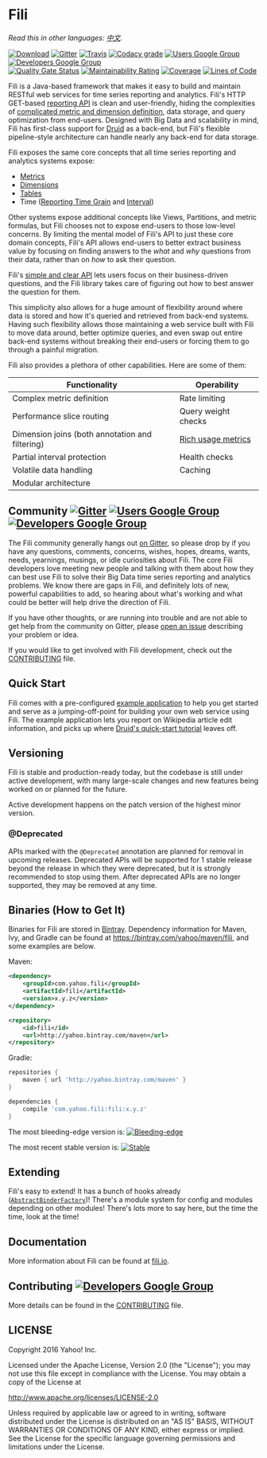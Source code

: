 Fili 
====

*Read this in other languages: [中文](./translations/zh/README-zh.md).*

[![Download](https://api.bintray.com/packages/yahoo/maven/fili/images/download.svg)](https://bintray.com/yahoo/maven/fili/_latestVersion) [![Gitter](https://img.shields.io/gitter/room/yahoo/fili.svg?maxAge=2592000)](https://gitter.im/yahoo/fili) [![Travis](https://img.shields.io/travis/yahoo/fili/master.svg?maxAge=2592000)](https://travis-ci.org/yahoo/fili/builds/) [![Codacy grade](https://img.shields.io/codacy/grade/91fa6c38f25d4ea0ae3569ee70a33e38.svg?maxAge=21600)](https://www.codacy.com/app/Fili/fili/dashboard) [![Users Google Group](https://img.shields.io/badge/google_group-users-blue.svg?maxAge=2592000)](https://groups.google.com/forum/#!forum/fili-users) [![Developers Google Group](https://img.shields.io/badge/google_group-developers-blue.svg?maxAge=2592000)](https://groups.google.com/forum/#!forum/fili-developers)  
[![Quality Gate Status](https://sonarcloud.io/api/project_badges/measure?project=yahoo_fili&metric=alert_status)](https://sonarcloud.io/dashboard?id=yahoo_fili) [![Maintainability Rating](https://sonarcloud.io/api/project_badges/measure?project=yahoo_fili&metric=sqale_rating)](https://sonarcloud.io/dashboard?id=yahoo_fili) [![Coverage](https://sonarcloud.io/api/project_badges/measure?project=yahoo_fili&metric=coverage)](https://sonarcloud.io/dashboard?id=yahoo_fili) [![Lines of Code](https://sonarcloud.io/api/project_badges/measure?project=yahoo_fili&metric=ncloc)](https://sonarcloud.io/dashboard?id=yahoo_fili)

Fili is a Java-based framework that makes it easy to build and maintain RESTful web services for time series reporting 
and analytics. Fili's HTTP GET-based [reporting API](docs/end-user-api.md) is clean and user-friendly, hiding the 
complexities of [complicated metric and dimension definition](docs/configuring-metrics.md), data storage, and query 
optimization from end-users. Designed with Big Data and scalability in mind, Fili has first-class support for
[Druid](http://druid.io) as a back-end, but Fili's flexible pipeline-style architecture can handle nearly any back-end
for data storage.

Fili exposes the same core concepts that all time series reporting and analytics systems expose:

- [Metrics](docs/end-user-api.md#metrics)
- [Dimensions](docs/end-user-api.md#dimensions)
- [Tables](docs/end-user-api.md#tables)
- Time ([Reporting Time Grain](docs/end-user-api.md#time-grain) and [Interval](docs/end-user-api.md#interval))

Other systems expose additional concepts like Views, Partitions, and metric formulas, but Fili chooses not to expose
end-users to those low-level concerns. By limiting the mental model of Fili's API to just these core domain concepts, 
Fili's API allows end-users to better extract business value by focusing on finding answers to the _what_ and _why_ 
questions from their data, rather than on _how_ to ask their question. 

Fili's [simple and clear API](docs/end-user-api.md) lets users focus on their business-driven questions, and the Fili
library takes care of figuring out how to best answer the question for them. 

This simplicity also allows for a huge amount of flexibility around where data is stored and how it's queried and 
retrieved from back-end systems. Having such flexibility allows those maintaining a web service built with Fili to move
data around, better optimize queries, and even swap out entire back-end systems without breaking their end-users or 
forcing them to go through a painful migration.

Fili also provides a plethora of other capabilities. Here are some of them:

| Functionality                                   | Operability                                        |
|-------------------------------------------------|----------------------------------------------------|
| Complex metric definition                       | Rate limiting                                      |
| Performance slice routing                       | Query weight checks                                | 
| Dimension joins (both annotation and filtering) | [Rich usage metrics](monitoring-and-operations.md) |
| Partial interval protection                     | Health checks                                      |
| Volatile data handling                          | Caching                                            |
| Modular architecture                            |                                                    |


Community [![Gitter](https://img.shields.io/gitter/room/yahoo/fili.svg?maxAge=2592000)](https://gitter.im/yahoo/fili) [![Users Google Group](https://img.shields.io/badge/google_group-users-blue.svg?maxAge=2592000)](https://groups.google.com/forum/#!forum/fili-users) [![Developers Google Group](https://img.shields.io/badge/google_group-developers-blue.svg?maxAge=2592000)](https://groups.google.com/forum/#!forum/fili-developers)
----------------------------------------------------------------------------------------------------------------------------------------------------------------------------------------------------------------------------------------------------------------------------------------------------------------------------------------------------------------------------------------------------------------------------------------------

The Fili community generally hangs out [on Gitter](https://gitter.im/yahoo/fili), so please drop by if you have any 
questions, comments, concerns, wishes, hopes, dreams, wants, needs, yearnings, musings, or idle curiosities about Fili.
The core Fili developers love meeting new people and talking with them about how they can best use Fili to solve their
Big Data time series reporting and analytics problems. We know there are gaps in Fili, and definitely lots of new, 
powerful capabilities to add, so hearing about what's working and what could be better will help drive the direction of
Fili.

If you have other thoughts, or are running into trouble and are not able to get help from the community on Gitter,
please [open an issue](https://github.com/yahoo/fili/issues) describing your problem or idea. 

If you would like to get involved with Fili development, check out the [CONTRIBUTING](CONTRIBUTING.md) file.


Quick Start
-----------

Fili comes with a pre-configured [example application](fili-wikipedia-example) to help you get started and serve as a 
jumping-off-point for building your own web service using Fili. The example application lets you report on Wikipedia
article edit information, and picks up where [Druid's quick-start tutorial](http://druid.io/docs/0.9.1.1/tutorials/quickstart.html)
leaves off.   


Versioning
----------

Fili is stable and production-ready today, but the codebase is still under active development, with many large-scale
changes and new features being worked on or planned for the future. 
 
Active development happens on the patch version of the highest minor version. 

### @Deprecated

APIs marked with the `@Deprecated` annotation are planned for removal in upcoming releases. Deprecated APIs will be 
supported for 1 stable release beyond the release in which they were deprecated, but it is strongly recommended to stop 
using them. After deprecated APIs are no longer supported, they may be removed at any time.


Binaries (How to Get It)
------------------------

Binaries for Fili are stored in [Bintray](https://bintray.com/yahoo/maven/fili). Dependency information for Maven, Ivy,
and Gradle can be found at https://bintray.com/yahoo/maven/fili, and some examples are below.

Maven:
```xml
<dependency>
    <groupId>com.yahoo.fili</groupId>
    <artifactId>fili</artifactId>
    <version>x.y.z</version>
</dependency>

<repository>
    <id>fili</id>
    <url>http://yahoo.bintray.com/maven</url>
</repository>
```

Gradle:
```groovy
repositories {
    maven { url 'http://yahoo.bintray.com/maven' }
}

dependencies {
    compile 'com.yahoo.fili:fili:x.y.z'
}
```

The most bleeding-edge version is: [![Bleeding-edge](https://api.bintray.com/packages/yahoo/maven/fili/images/download.svg)](https://bintray.com/yahoo/maven/fili/_latestVersion)

The most recent stable version is: [![Stable](https://img.shields.io/badge/Stable-0.9.137-blue.svg)](https://bintray.com/yahoo/maven/fili/0.9.128)


Extending
---------

Fili's easy to extend! It has a bunch of hooks already ([`AbstractBinderFactory`](https://github.com/yahoo/fili/blob/master/fili-core/src/main/java/com/yahoo/bard/webservice/application/AbstractBinderFactory.java))! 
There's a module system for config and modules depending on other modules! There's lots more to say here, but the time
the time, look at the time!


Documentation
-------------

More information about Fili can be found at [fili.io](http://fili.io).


Contributing [![Developers Google Group](https://img.shields.io/badge/google_group-developers-blue.svg?maxAge=2592000)](https://groups.google.com/forum/#!forum/fili-developers)
------------

More details can be found in the [CONTRIBUTING](CONTRIBUTING.md) file.


LICENSE
-------

Copyright 2016 Yahoo! Inc.

Licensed under the Apache License, Version 2.0 (the "License"); you may not use this file except in compliance with the 
License. You may obtain a copy of the License at

http://www.apache.org/licenses/LICENSE-2.0

Unless required by applicable law or agreed to in writing, software distributed under the License is distributed on an
"AS IS" BASIS, WITHOUT WARRANTIES OR CONDITIONS OF ANY KIND, either express or implied. See the License for the specific
language governing permissions and limitations under the License.
